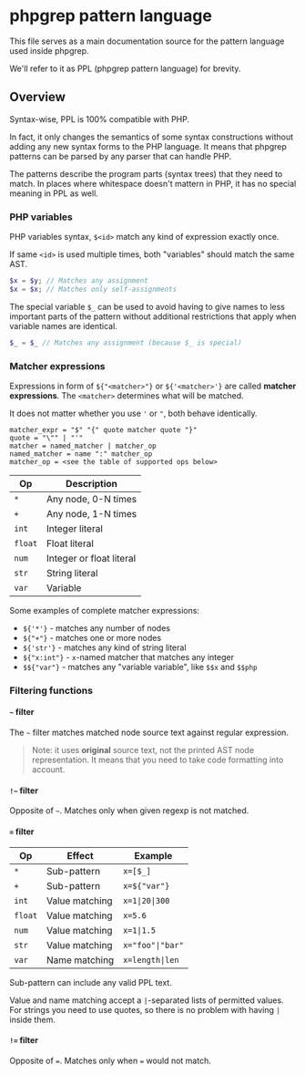 # phpgrep pattern language

This file serves as a main documentation source for the pattern language used inside phpgrep.

We'll refer to it as PPL (phpgrep pattern language) for brevity.

## Overview

Syntax-wise, PPL is 100% compatible with PHP.

In fact, it only changes the semantics of some syntax constructions without adding any
new syntax forms to the PHP language. It means that phpgrep patterns can be parsed by
any parser that can handle PHP.

The patterns describe the program parts (syntax trees) that they need to match.
In places where whitespace doesn't mattern in PHP, it has no special meaning in PPL as well.

### PHP variables

PHP variables syntax, `$<id>` match any kind of expression exactly once.

If same `<id>` is used multiple times, both "variables" should match the same AST.

```php
$x = $y; // Matches any assignment
$x = $x; // Matches only self-assignments
```

The special variable `$_` can be used to avoid having to give names to less important parts of the pattern
without additional restrictions that apply when variable names are identical.

```php
$_ = $_ // Matches any assignment (because $_ is special)
```

### Matcher expressions

Expressions in form of `${"<matcher>"}` or `${'<matcher>'}` are called **matcher expressions**.
The `<matcher>` determines what will be matched.

It does not matter whether you use `'` or `"`, both behave identically.

```
matcher_expr = "$" "{" quote matcher quote "}"
quote = "\"" | "'"
matcher = named_matcher | matcher_op
named_matcher = name ":" matcher_op
matcher_op = <see the table of supported ops below>
```

| Op | Description |
|---|---|
| `*` | Any node, 0-N times |
| `+` | Any node, 1-N times |
| `int` | Integer literal |
| `float` | Float literal |
| `num` | Integer or float literal |
| `str` | String literal |
| `var` | Variable |

Some examples of complete matcher expressions:
* `${'*'}` - matches any number of nodes
* `${"+"}` - matches one or more nodes
* `${'str'}` - matches any kind of string literal
* `${"x:int"}` - `x`-named matcher that matches any integer
* `$${"var"}` - matches any "variable variable", like `$$x` and `$$php`

### Filtering functions

#### `~` filter

The `~` filter matches matched node source text against regular expression.

> Note: it uses **original** source text, not the printed AST node representation.
> It means that you need to take code formatting into account.

#### `!~` filter

Opposite of `~`. Matches only when given regexp is not matched.

#### `=` filter

| Op | Effect | Example |
|---|---|---|
| `*` | Sub-pattern | `x=[$_]` |
| `+` |  Sub-pattern | `x=${"var"}` |
| `int` | Value matching | `x=1\|20\|300` |
| `float` | Value matching | `x=5.6` |
| `num` | Value matching | `x=1\|1.5` |
| `str` | Value matching | `x="foo"\|"bar"` |
| `var` | Name matching | `x=length\|len` |

Sub-pattern can include any valid PPL text.

Value and name matching accept a `|`-separated lists of permitted values.
For strings you need to use quotes, so there is no problem with having `|` inside them.

#### `!=` filter

Opposite of `=`. Matches only when `=` would not match.
